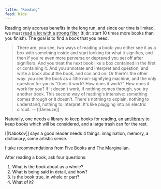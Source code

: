 ```yaml
---
title: "Reading"
feed: hide
---
```


Reading only accrues benefits in the long run, and since our time is limited, we must [read a lot with a strong filter](https://www.collaborativefund.com/blog/how-to-read-lots-of-inputs-and-a-strong-filter/) (tl;dr: start 10 times more books than you finish). The goal is to find a book that you need.

> There are, you see, two ways of reading a book: you either see it as a box with something inside and start looking for what it signifies, and then if you're even more perverse or depraved you set off after signifiers. And you treat the next book like a box contained in the first or containing it. And you annotate and interpret and question, and write a book about the book, and son and on. Or there's the other way: you see the book as a little non-signifying machine, and the only question for you is "Does it work? How does it work?" How does it work for you? If it doesn't work, if nothing comes through, you try another book. This second way of reading's intensive: something comes through or it doesn't. There's nothing to explain, nothing to understand, nothing to interpret. It's like plugging into an electric circuit. -- [[Deleuze]]

Naturally, one needs a library to keep books for reading, an [antilibrary](https://en.wikipedia.org/wiki/Antilibrary) to keep books which will be considered, and a large trash can for the rest.

[[Nabokov]] says a good reader needs 4 things: imagination, memory, a dictionary, some artistic sense.

I take recommendations from [Five Books](https://fivebooks.com/) and [The Marginalian](https://www.themarginalian.org/). 

After reading a book, ask four questions:
1. What is the book about as a whole?
2. What is being said in detail, and how?
3. Is the book true, in whole or part?
4. What of it?